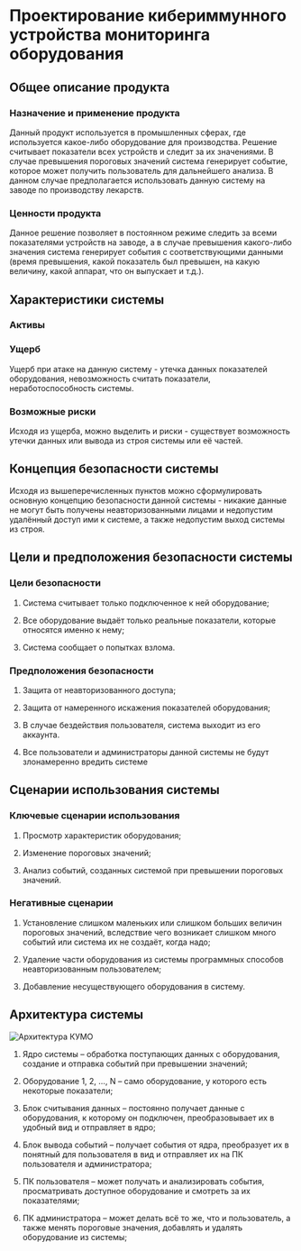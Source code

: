# Проектирование кибериммунного устройства мониторинга оборудования

## Общее описание продукта

### Назначение и применение продукта

Данный продукт используется в промышленных сферах, где используется какое-либо оборудование для производства. Решение считывает показатели всех устройств и следит за их значениями. В случае превышения пороговых значений система генерирует событие, которое может получить пользователь для дальнейшего анализа. В данном случае предполагается использовать данную систему на заводе по производству лекарств.

### Ценности продукта

Данное решение позволяет в постоянном режиме следить за всеми показателями устройств на заводе, а в случае превышения какого-либо значения система генерирует события с соответствующими данными (время превышения, какой показатель был превышен, на какую величину, какой аппарат, что он выпускает и т.д.).

## Характеристики системы

### Активы



### Ущерб

Ущерб при атаке на данную систему - утечка данных показателей оборудования, невозможность считать показатели, неработоспособность системы.

### Возможные риски

Исходя из ущерба, можно выделить и риски - существует возможность утечки данных или вывода из строя системы или её частей.

## Концепция безопасности системы

Исходя из вышеперечисленных пунктов можно сформулировать основную концепцию безопасности данной системы - никакие данные не могут быть получены неавторизованными лицами и недопустим удалённый доступ ими к системе, а также недопустим выход системы из строя.

## Цели и предположения безопасности системы

### Цели безопасности

1.  Система считывает только подключенное к ней оборудование;

2.  Все оборудование выдаёт только реальные показатели, которые относятся именно к нему;

3.  Система сообщает о попытках взлома.

### Предположения безопасности

1.	Защита от неавторизованного доступа;

2.	Защита от намеренного искажения показателей оборудования;

3.	В случае бездействия пользователя, система выходит из его аккаунта.

4.  Все пользователи и администраторы данной системы не будут злонамеренно вредить системе

## Сценарии использования системы

### Ключевые сценарии использования

1.	Просмотр характеристик оборудования;

2.	Изменение пороговых значений;

3.	Анализ событий, созданных системой при превышении пороговых значений.

### Негативные сценарии

1.	Установление слишком маленьких или слишком больших величин пороговых значений, вследствие чего возникает слишком много событий или система их не создаёт, когда надо;

2.	Удаление части оборудования из системы программных способов неавторизованным пользователем;

3.	Добавление несуществующего оборудования в систему.

## Архитектура системы

![Архитектура КУМО](https://user-images.githubusercontent.com/124985684/223465823-165c719a-cc98-4c3c-9b6d-ada3c0bd7260.png)

1.	Ядро системы – обработка поступающих данных с оборудования, создание и отправка событий при превышении значений;

2.	Оборудование 1, 2, …, N – само оборудование, у которого есть некоторые показатели;

3.	Блок считывания данных – постоянно получает данные с оборудования, к которому он подключен, преобразовывает их в удобный вид и отправляет в ядро;

4.	Блок вывода событий – получает события от ядра, преобразует их в понятный для пользователя в вид и отправляет их на ПК пользователя и администратора;

5.	ПК пользователя – может получать и анализировать события, просматривать доступное оборудование и смотреть за их показателями;

6.	ПК администратора – может делать всё то же, что и пользователь, а также менять пороговые значения, добавлять и удалять оборудование из системы;
